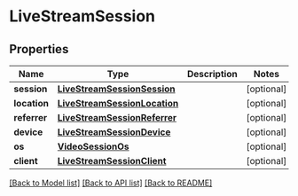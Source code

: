 # LiveStreamSession

## Properties
Name | Type | Description | Notes
------------ | ------------- | ------------- | -------------
**session** | [**LiveStreamSessionSession**](LiveStreamSessionSession.md) |  | [optional] 
**location** | [**LiveStreamSessionLocation**](LiveStreamSessionLocation.md) |  | [optional] 
**referrer** | [**LiveStreamSessionReferrer**](LiveStreamSessionReferrer.md) |  | [optional] 
**device** | [**LiveStreamSessionDevice**](LiveStreamSessionDevice.md) |  | [optional] 
**os** | [**VideoSessionOs**](VideoSessionOs.md) |  | [optional] 
**client** | [**LiveStreamSessionClient**](LiveStreamSessionClient.md) |  | [optional] 

[[Back to Model list]](../README.md#documentation-for-models) [[Back to API list]](../README.md#documentation-for-api-endpoints) [[Back to README]](../README.md)


